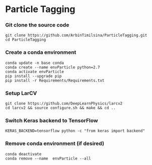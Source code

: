 # Particle Tagging

### Git clone the source code
```
git clone https://github.com/ArbinTimilsina/ParticleTagging.git
cd ParticleTagging
```

### Create a conda environment
```
conda update -n base conda
conda create --name envParticle python=2.7
conda activate envParticle
pip install --upgrade pip
pip install -r Requirements/Requirements.txt
```
### Setup LarCV
```
git clone https://github.com/DeepLearnPhysics/larcv2
cd larcv2 && source configure.sh && make && cd ..
```

### Switch Keras backend to TensorFlow
```
KERAS_BACKEND=tensorflow python -c "from keras import backend"
```


### Remove conda environment (if desired)
```
conda deactivate
conda remove --name  envParticle --all
```